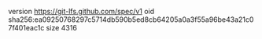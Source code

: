 version https://git-lfs.github.com/spec/v1
oid sha256:ea09250768297c5714db590b5ed8cb64205a0a3f55a96be43a21c07f401eac1c
size 4316
